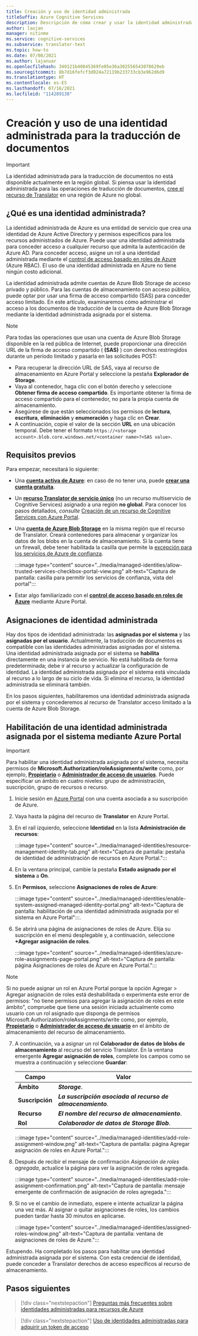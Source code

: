 ```yaml
---
title: Creación y uso de identidad administrada
titleSuffix: Azure Cognitive Services
description: Descripción de cómo crear y usar la identidad administrada en Azure Portal
author: laujan
manager: nitinme
ms.service: cognitive-services
ms.subservice: translator-text
ms.topic: how-to
ms.date: 07/08/2021
ms.author: lajanuar
ms.openlocfilehash: 340121b40845369fe05e36a302556543078629eb
ms.sourcegitcommit: 8b7d16fefcf3d024a72119b233733cb3e962d6d9
ms.translationtype: HT
ms.contentlocale: es-ES
ms.lasthandoff: 07/16/2021
ms.locfileid: "114289138"
---
```

# <a name="create-and-use-managed-identity-for-document-translation"></a>Creación y uso de una identidad administrada para la traducción de documentos

> [!IMPORTANT]
>
> La identidad administrada para la traducción de documentos no está disponible actualmente en la región global. Si piensa usar la identidad administrada para las operaciones de traducción de documentos, [cree el recurso de Translator](https://ms.portal.azure.com/#create/Microsoft.CognitiveServicesTextTranslation) en una región de Azure no global.

## <a name="what-is-managed-identity"></a>¿Qué es una identidad administrada?

 La identidad administrada de Azure es una entidad de servicio que crea una identidad de Azure Active Directory y permisos específicos para los recursos administrados de Azure. Puede usar una identidad administrada para conceder acceso a cualquier recurso que admita la autenticación de Azure AD. Para conceder acceso, asigne un rol a una identidad administrada mediante el [control de acceso basado en roles de Azure](../../../role-based-access-control/overview.md) (Azure RBAC).  El uso de una identidad administrada en Azure no tiene ningún costo adicional.

La identidad administrada admite cuentas de Azure Blob Storage de acceso privado y público.  Para las cuentas de almacenamiento con acceso público, puede optar por usar una firma de acceso compartido (SAS) para conceder acceso limitado.  En este artículo, examinaremos cómo administrar el acceso a los documentos de traducción de la cuenta de Azure Blob Storage mediante la identidad administrada asignada por el sistema.

> [!NOTE]
>
> Para todas las operaciones que usan una cuenta de Azure Blob Storage disponible en la red pública de Internet, puede proporcionar una dirección URL de la firma de acceso compartido ( **(SAS)** ) con derechos restringidos durante un período limitado y pasarla en las solicitudes POST:
>
> * Para recuperar la dirección URL de SAS, vaya al recurso de almacenamiento en Azure Portal y seleccione la pestaña **Explorador de Storage**.
> * Vaya al contenedor, haga clic con el botón derecho y seleccione **Obtener firma de acceso compartido**. Es importante obtener la firma de acceso compartido para el contenedor, no para la propia cuenta de almacenamiento.
> * Asegúrese de que están seleccionados los permisos de **lectura**, **escritura**, **eliminación** y **enumeración** y haga clic en **Crear**.
> * A continuación, copie el valor de la sección **URL** en una ubicación temporal. Debe tener el formato `https://<storage account>.blob.core.windows.net/<container name>?<SAS value>`.

## <a name="prerequisites"></a>Requisitos previos

Para empezar, necesitará lo siguiente:

* Una [**cuenta activa de Azure**](https://azure.microsoft.com/free/cognitive-services/): en caso de no tener una, puede [**crear una cuenta gratuita**](https://azure.microsoft.com/free/).

* Un [**recurso Translator de servicio único**](https://ms.portal.azure.com/#create/Microsoft.CognitiveServicesTextTranslation) (no un recurso multiservicio de Cognitive Services) asignado a una región **no global**. Para conocer los pasos detallados, _consulte_ [Creación de un recurso de Cognitive Services con Azure Portal](../../cognitive-services-apis-create-account.md?tabs=multiservice%2cwindows).

* Una [**cuenta de Azure Blob Storage**](https://ms.portal.azure.com/#create/Microsoft.StorageAccount-ARM) en la misma región que el recurso de Translator. Creará contenedores para almacenar y organizar los datos de los blobs en la cuenta de almacenamiento. Si la cuenta tiene un firewall, debe tener habilitada la casilla que permite la [excepción para los servicios de Azure de confianza](../../../storage/common/storage-network-security.md?tabs=azure-portal#manage-exceptions).

    :::image type="content" source="../media/managed-identities/allow-trusted-services-checkbox-portal-view.png" alt-text="Captura de pantalla: casilla para permitir los servicios de confianza, vista del portal":::

* Estar algo familiarizado con el [**control de acceso basado en roles de Azure**](../../../role-based-access-control/role-assignments-portal.md) mediante Azure Portal.

## <a name="managed-identity-assignments"></a>Asignaciones de identidad administrada

Hay dos tipos de identidad administrada: las **asignadas por el sistema** y las **asignadas por el usuario**.  Actualmente, la traducción de documentos es compatible con las identidades administradas asignadas por el sistema. Una identidad administrada asignada por el sistema se **habilita** directamente en una instancia de servicio. No está habilitada de forma predeterminada; debe ir al recurso y actualizar la configuración de identidad. La identidad administrada asignada por el sistema está vinculada al recurso a lo largo de su ciclo de vida. Si elimina el recurso, la identidad administrada se eliminará también.

En los pasos siguientes, habilitaremos una identidad administrada asignada por el sistema y concederemos al recurso de Translator acceso limitado a la cuenta de Azure Blob Storage.

## <a name="enable-a-system-assigned-managed-identity-using-the-azure-portal"></a>Habilitación de una identidad administrada asignada por el sistema mediante Azure Portal

>[!IMPORTANT]
>
> Para habilitar una identidad administrada asignada por el sistema, necesita permisos de **Microsoft.Authorization/roleAssignments/write** como, por ejemplo, [**Propietario**](../../../role-based-access-control/built-in-roles.md#owner) o [**Administrador de acceso de usuarios**](../../../role-based-access-control/built-in-roles.md#user-access-administrator). Puede especificar un ámbito en cuatro niveles: grupo de administración, suscripción, grupo de recursos o recurso.

1. Inicie sesión en [Azure Portal](https://portal.azure.com) con una cuenta asociada a su suscripción de Azure.

1. Vaya hasta la página del recurso de **Translator** en Azure Portal.

1. En el raíl izquierdo, seleccione **Identidad** en la lista **Administración de recursos**:

    :::image type="content" source="../media/managed-identities/resource-management-identity-tab.png" alt-text="Captura de pantalla: pestaña de identidad de administración de recursos en Azure Portal.":::

1. En la ventana principal, cambie la pestaña **Estado asignado por el sistema** a **On**.

1. En **Permisos**, seleccione **Asignaciones de roles de Azure**:

    :::image type="content" source="../media/managed-identities/enable-system-assigned-managed-identity-portal.png" alt-text="Captura de pantalla: habilitación de una identidad administrada asignada por el sistema en Azure Portal":::.

1. Se abrirá una página de asignaciones de roles de Azure. Elija su suscripción en el menú desplegable y, a continuación, seleccione **&plus;Agregar asignación de roles**.

    :::image type="content" source="../media/managed-identities/azure-role-assignments-page-portal.png" alt-text="Captura de pantalla: página Asignaciones de roles de Azure en Azure Portal.":::

>[!NOTE]
>
> Si no puede asignar un rol en Azure Portal porque la opción Agregar > Agregar asignación de roles está deshabilitada o experimenta este error de permisos: "no tiene permisos para agregar la asignación de roles en este ámbito", compruebe que tiene una sesión iniciada actualmente como usuario con un rol asignado que disponga de permisos Microsoft.Authorization/roleAssignments/write como, por ejemplo, [**Propietario**](../../../role-based-access-control/built-in-roles.md#owner) o [**Administrador de acceso de usuario**](../../../role-based-access-control/built-in-roles.md#user-access-administrator) en el ámbito de almacenamiento del recurso de almacenamiento.

7. A continuación, va a asignar un rol **Colaborador de datos de blobs de almacenamiento** al recurso del servicio Translator. En la ventana emergente **Agregar asignación de roles**, complete los campos como se muestra a continuación y seleccione **Guardar**:

    | Campo | Valor|
    |------|--------|
    |**Ámbito**| **_Storage_**.|
    |**Suscripción**| **_La suscripción asociada al recurso de almacenamiento_**.|
    |**Recurso**| **_El nombre del recurso de almacenamiento_**.|
    |**Rol** | **_Colaborador de datos de Storage Blob_**.|

     :::image type="content" source="../media/managed-identities/add-role-assignment-window.png" alt-text="Captura de pantalla: página Agregar asignación de roles en Azure Portal.":::

1. Después de recibir el mensaje de confirmación _Asignación de roles agregada_, actualice la página para ver la asignación de roles agregada. 

    :::image type="content" source="../media/managed-identities/add-role-assignment-confirmation.png" alt-text="Captura de pantalla: mensaje emergente de confirmación de asignación de roles agregada.":::

1. Si no ve el cambio de inmediato, espere e intente actualizar la página una vez más. Al asignar o quitar asignaciones de roles, los cambios pueden tardar hasta 30 minutos en aplicarse.

    :::image type="content" source="../media/managed-identities/assigned-roles-window.png" alt-text="Captura de pantalla: ventana de asignaciones de roles de Azure.":::

 Estupendo. Ha completado los pasos para habilitar una identidad administrada asignada por el sistema. Con esta credencial de identidad, puede conceder a Translator derechos de acceso específicos al recurso de almacenamiento.

## <a name="next-steps"></a>Pasos siguientes

> [!div class="nextstepaction"]
> [Preguntas más frecuentes sobre identidades administradas para recursos de Azure](../../../active-directory/managed-identities-azure-resources/managed-identities-faq.md)

> [!div class="nextstepaction"]
>[Uso de identidades administradas para adquirir un token de acceso](../../../app-service/overview-managed-identity.md?tabs=dotnet#obtain-tokens-for-azure-resources)